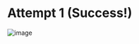 # Attempt 1 (Success!)

![image](https://github.com/user-attachments/assets/cc746516-c1ec-4049-b717-e8471ae210c3)

